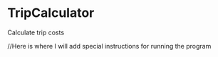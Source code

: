 # TripCalculator
Calculate trip costs

//Here is where I will add special instructions for running the program
